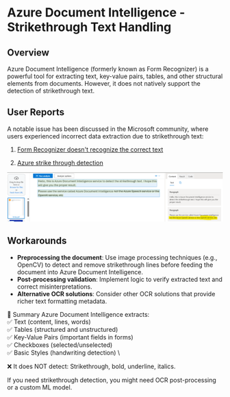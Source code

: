 # Azure Document Intelligence - Strikethrough Text Handling

## Overview
Azure Document Intelligence (formerly known as Form Recognizer) is a powerful tool for extracting text, key-value pairs, tables, and other structural elements from documents. However, it does not natively support the detection of strikethrough text.

## User Reports
A notable issue has been discussed in the Microsoft community, where users experienced incorrect data extraction due to strikethrough text:

1. [Form Recognizer doesn't recognize the correct text](https://learn.microsoft.com/en-us/answers/questions/1460697/form-recognizer-doesnt-recognize-the-correct-text?utm_source=chatgpt.com)

2. [Azure strike through detection](https://learn.microsoft.com/en-au/answers/questions/1811177/detect-strikethrough-text)

![Azure Document Intelligence](Img\strike_through_detection_not_working.png)

## Workarounds
- **Preprocessing the document**: Use image processing techniques (e.g., OpenCV) to detect and remove strikethrough lines before feeding the document into Azure Document Intelligence.
- **Post-processing validation**: Implement logic to verify extracted text and correct misinterpretations.
- **Alternative OCR solutions**: Consider other OCR solutions that provide richer text formatting metadata.

📌 Summary
Azure Document Intelligence extracts: \
✅ Text (content, lines, words) \
✅ Tables (structured and unstructured) \
✅ Key-Value Pairs (important fields in forms) \
✅ Checkboxes (selected/unselected) \
✅ Basic Styles (handwriting detection) \

❌ It does NOT detect: Strikethrough, bold, underline, italics.

If you need strikethrough detection, you might need OCR post-processing or a custom ML model.


